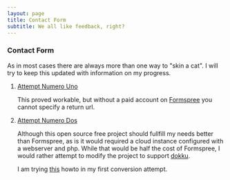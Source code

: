 ```yaml
---
layout: page
title: Contact Form
subtitle: We all like feedback, right?
---
```


### Contact Form

As in most cases there are always more than one way to "skin a cat". I will try
to keep this updated with information on my progress.

1. [Attempt Numero Uno](https://dev.to/charalambosioannou/create-a-static-webpage-with-a-contact-form-on-github-pages-3532)

	This proved workable, but without a paid account on [Formspree](https://formspree.io/plans) you cannot specify a return url.

2. [Attempt Numero Dos](https://gitlab.com/just-code/just_contact_backend)

	Although this open source free project should fullfill my needs better than Formspree, as is it would required a cloud instance configured with a webserver and php. While that would be half the cost of Formspree, I would rather attempt to modify the project to support [dokku](https://dokku.com/).
	
	I am trying [this](https://www.broculos.net/2015/12/dokku-how-to-deploy-vanilla-php.html) howto in my first conversion attempt.
